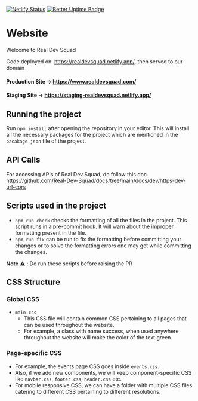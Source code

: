 [![Netlify Status](https://api.netlify.com/api/v1/badges/f178400b-1528-4bae-b454-8cddfd2fde0b/deploy-status)](https://app.netlify.com/sites/realdevsquad/deploys)
[![Better Uptime Badge](https://betteruptime.com/status-badges/v1/monitor/5hut.svg)](https://betteruptime.com/?utm_source=status_badge)

# Website

Welcome to Real Dev Squad

Code deployed on: https://realdevsquad.netlify.app/, then served to our domain

#### Production Site -> https://www.realdevsquad.com/

#### Staging Site -> https://staging-realdevsquad.netlify.app/

## Running the project

Run `npm install` after opening the repository in your editor. This will install all the necessary packages for the project which are mentioned in the `pacakage.json` file of the project.

## API Calls

For accessing APIs of Real Dev Squad, do follow this doc.
https://github.com/Real-Dev-Squad/docs/tree/main/docs/dev/https-dev-url-cors

## Scripts used in the project

- `npm run check` checks the formatting of all the files in the project. This script runs in a pre-commit hook. It will warn about the improper formatting present in the file.
- `npm run fix` can be run to fix the formatting before committing your changes or to solve the formatting errors one may get while committing the changes.

**Note** :warning: : Do run these scripts before raising the PR

## CSS Structure

### Global CSS

- `main.css`
  - This CSS file will contain common CSS pertaining to all pages that can be used throughout the website.
  - For example, a class with name success, when used anywhere throughout the website will make the color of the text green.

### Page-specific CSS

- For example, the events page CSS goes inside `events.css`.
- Also, if we add new components, we will keep component-specific CSS like `navbar.css`, `footer.css`, `header.css` etc.
- For mobile responsive CSS, we can have a folder with multiple CSS files catering to different CSS pertaining to different resolutions.
